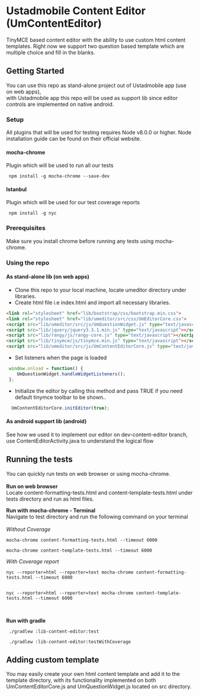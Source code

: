 
# Ustadmobile Content Editor (UmContentEditor)  
  
TinyMCE based content editor with the ability to use custom html content templates.  Right now we support two question based template which are multiple choice and fill in the blanks.  
## Getting Started  
You can use this repo as stand-alone project out of Ustadmobile app (use on web apps),   
with Ustadmobile app this repo will be used as support lib since editor controls are implemented on native android.   
  
### Setup
All plugins that will be used for testing requires Node v8.0.0 or higher. Node installation guide can be found on their official website.
#### mocha-chrome <br/>
Plugin which will be used to run all our tests
```  
 npm install -g mocha-chrome --save-dev
```  
#### Istanbul <br/>
Plugin which will be used for our test coverage reports
```  
 npm install -g nyc
```  
### Prerequisites  
Make sure you install chrome before running any tests using mocha-chrome.  
  
### Using the repo  
#### As stand-alone lib (on web apps)  
* Clone this repo to your local machine, locate umeditor directory under libraries.   
* Create html file i.e index.html and import all necessary libraries.  
  
``` html  
<link rel="stylesheet" href="lib/bootstrap/css/bootstrap.min.css">  
<link rel="stylesheet" href="lib/umeditor/src/css/UmEditorCore.css">  
<script src="lib/umeditor/src/js/UmQuestionWidget.js" type="text/javascript"></script>  
<script src="lib/jquery/jquery3.3.1.min.js" type="text/javascript"></script>  
<script src="lib/rangy/js/rangy-core.js" type="text/javascript"></script>  
<script src="lib/tinymce/js/tinymce.min.js" type="text/javascript"></script>  
<script src="lib/umeditor/src/js/UmContentEditorCore.js" type="text/javascript"></script>  
```  

* Set listeners when the page is loaded  
```javascript  
 window.onload = function() {  
    UmQuestionWidget.handleWidgetListeners();  
 };
```  
* Initialize the editor by calling this method and pass TRUE if you need default tinymce toolbar to be shown..  
```javascript  
  UmContentEditorCore.initEditor(true);  
```  
  
#### As android support lib (android)  
See how we used it to implement our editor on dev-content-editor branch, use ContentEditorActivity.java to understand the logical flow  
  
## Running the tests  
  
You can quickly run tests on web browser or using mocha-chrome.<br/><br/>
<b> Run on web browser</b> <br/>
Locate content-formatting-tests.html and content-template-tests.html under tests directory and run as html files.  
  
<b> Run with mocha-chrome - Terminal</b><br/>
Navigate to test directory and run the following command on your terminal<br/><br/>
<i>Without Coverage</i><br/>

```  
mocha-chrome content-formatting-tests.html --timeout 6000

mocha-chrome content-template-tests.html --timeout 6000
```    
<i>With Coverage report</i><br/>
```  
nyc --reporter=html --reporter=text mocha-chrome content-formatting-tests.html --timeout 6000


nyc --reporter=html --reporter=text mocha-chrome content-template-tests.html --timeout 6000
``` 
<br/>

<b> Run with gradle</b>

``` 
 ./gradlew :lib-content-editor:test
 
 ./gradlew :lib-content-editor:testWithCoverage
```  
  
## Adding custom template  
You may easily create your own html content template and add it to the template directory,   with its functionality implemented on both  UmContentEditorCore.js and  UmQuestionWidget.js located on src directory.

